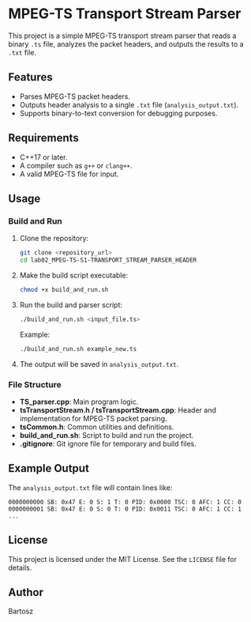 # MPEG-TS Transport Stream Parser

This project is a simple MPEG-TS transport stream parser that reads a binary `.ts` file, analyzes the packet headers, and outputs the results to a `.txt` file.

## Features
- Parses MPEG-TS packet headers.
- Outputs header analysis to a single `.txt` file (`analysis_output.txt`).
- Supports binary-to-text conversion for debugging purposes.

## Requirements
- C++17 or later.
- A compiler such as `g++` or `clang++`.
- A valid MPEG-TS file for input.

## Usage

### Build and Run
1. Clone the repository:
   ```bash
   git clone <repository_url>
   cd lab02_MPEG-TS-S1-TRANSPORT_STREAM_PARSER_HEADER
   ```

2. Make the build script executable:
   ```bash
   chmod +x build_and_run.sh
   ```

3. Run the build and parser script:
   ```bash
   ./build_and_run.sh <input_file.ts>
   ```

   Example:
   ```bash
   ./build_and_run.sh example_new.ts
   ```

4. The output will be saved in `analysis_output.txt`.

### File Structure
- **TS_parser.cpp**: Main program logic.
- **tsTransportStream.h / tsTransportStream.cpp**: Header and implementation for MPEG-TS packet parsing.
- **tsCommon.h**: Common utilities and definitions.
- **build_and_run.sh**: Script to build and run the project.
- **.gitignore**: Git ignore file for temporary and build files.

## Example Output
The `analysis_output.txt` file will contain lines like:
```
0000000000 SB: 0x47 E: 0 S: 1 T: 0 PID: 0x0000 TSC: 0 AFC: 1 CC: 0
0000000001 SB: 0x47 E: 0 S: 0 T: 0 PID: 0x0011 TSC: 0 AFC: 1 CC: 1
...
```

## License
This project is licensed under the MIT License. See the `LICENSE` file for details.

## Author
Bartosz